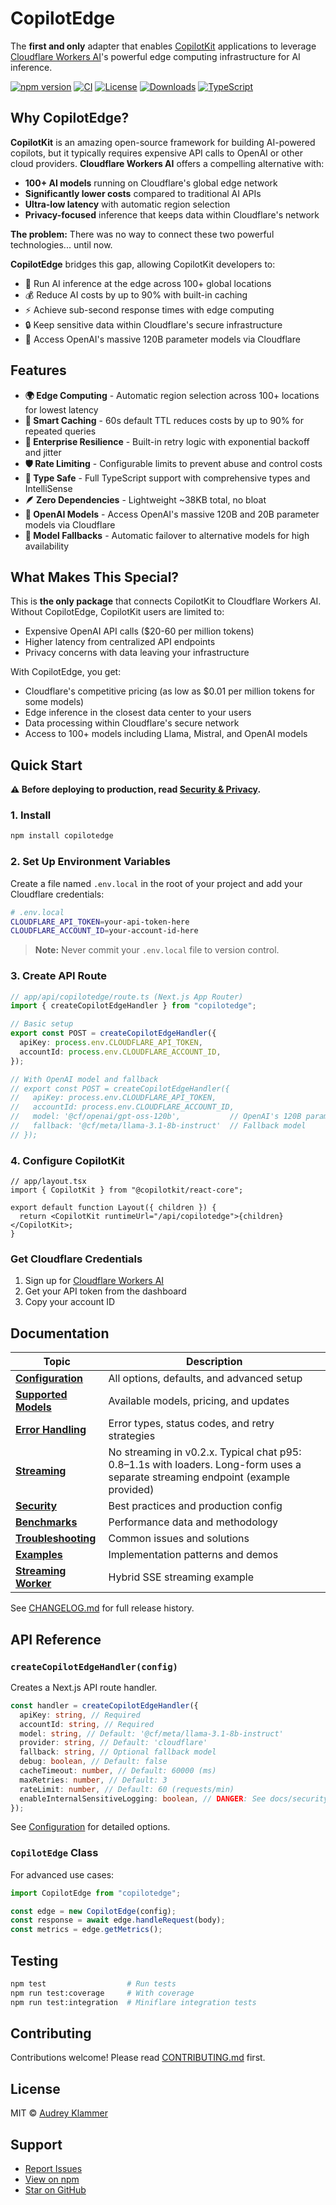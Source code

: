 # CopilotEdge

The **first and only** adapter that enables [CopilotKit](https://github.com/CopilotKit/CopilotKit) applications to leverage [Cloudflare Workers AI](https://developers.cloudflare.com/workers-ai/)'s powerful edge computing infrastructure for AI inference.

[![npm version](https://img.shields.io/npm/v/copilotedge)](https://www.npmjs.com/package/copilotedge)
[![CI](https://github.com/Klammertime/copilotedge/actions/workflows/ci.yml/badge.svg)](https://github.com/Klammertime/copilotedge/actions/workflows/ci.yml)
[![License](https://img.shields.io/npm/l/copilotedge)](https://github.com/Klammertime/copilotedge/blob/main/LICENSE)
[![Downloads](https://img.shields.io/npm/dm/copilotedge)](https://www.npmjs.com/package/copilotedge)
[![TypeScript](https://img.shields.io/badge/TypeScript-5.0-blue)](https://www.typescriptlang.org/)

## Why CopilotEdge?

**CopilotKit** is an amazing open-source framework for building AI-powered copilots, but it typically requires expensive API calls to OpenAI or other cloud providers. **Cloudflare Workers AI** offers a compelling alternative with:

- **100+ AI models** running on Cloudflare's global edge network
- **Significantly lower costs** compared to traditional AI APIs
- **Ultra-low latency** with automatic region selection
- **Privacy-focused** inference that keeps data within Cloudflare's network

**The problem:** There was no way to connect these two powerful technologies... until now.

**CopilotEdge** bridges this gap, allowing CopilotKit developers to:

- 🚀 Run AI inference at the edge across 100+ global locations
- 💰 Reduce AI costs by up to 90% with built-in caching
- ⚡ Achieve sub-second response times with edge computing
- 🔒 Keep sensitive data within Cloudflare's secure infrastructure
- 🎯 Access OpenAI's massive 120B parameter models via Cloudflare

## Features

- **🌍 Edge Computing** - Automatic region selection across 100+ locations for lowest latency
- **💾 Smart Caching** - 60s default TTL reduces costs by up to 90% for repeated queries
- **🔄 Enterprise Resilience** - Built-in retry logic with exponential backoff and jitter
- **🛡️ Rate Limiting** - Configurable limits to prevent abuse and control costs
- **📘 Type Safe** - Full TypeScript support with comprehensive types and IntelliSense
- **🪶 Zero Dependencies** - Lightweight ~38KB total, no bloat
- **🧠 OpenAI Models** - Access OpenAI's massive 120B and 20B parameter models via Cloudflare
- **🎯 Model Fallbacks** - Automatic failover to alternative models for high availability

## What Makes This Special?

This is **the only package** that connects CopilotKit to Cloudflare Workers AI. Without CopilotEdge, CopilotKit users are limited to:

- Expensive OpenAI API calls ($20-60 per million tokens)
- Higher latency from centralized API endpoints
- Privacy concerns with data leaving your infrastructure

With CopilotEdge, you get:

- Cloudflare's competitive pricing (as low as $0.01 per million tokens for some models)
- Edge inference in the closest data center to your users
- Data processing within Cloudflare's secure network
- Access to 100+ models including Llama, Mistral, and OpenAI models

## Quick Start

**⚠️ Before deploying to production, read [Security & Privacy](docs/security.md).**

### 1. Install

```bash
npm install copilotedge
```

### 2. Set Up Environment Variables

Create a file named `.env.local` in the root of your project and add your Cloudflare credentials:

```bash
# .env.local
CLOUDFLARE_API_TOKEN=your-api-token-here
CLOUDFLARE_ACCOUNT_ID=your-account-id-here
```

> **Note:** Never commit your `.env.local` file to version control.

### 3. Create API Route

```typescript
// app/api/copilotedge/route.ts (Next.js App Router)
import { createCopilotEdgeHandler } from "copilotedge";

// Basic setup
export const POST = createCopilotEdgeHandler({
  apiKey: process.env.CLOUDFLARE_API_TOKEN,
  accountId: process.env.CLOUDFLARE_ACCOUNT_ID,
});

// With OpenAI model and fallback
// export const POST = createCopilotEdgeHandler({
//   apiKey: process.env.CLOUDFLARE_API_TOKEN,
//   accountId: process.env.CLOUDFLARE_ACCOUNT_ID,
//   model: '@cf/openai/gpt-oss-120b',           // OpenAI's 120B parameter model
//   fallback: '@cf/meta/llama-3.1-8b-instruct'  // Fallback model
// });
```

### 4. Configure CopilotKit

```tsx
// app/layout.tsx
import { CopilotKit } from "@copilotkit/react-core";

export default function Layout({ children }) {
  return <CopilotKit runtimeUrl="/api/copilotedge">{children}</CopilotKit>;
}
```

### Get Cloudflare Credentials

1. Sign up for [Cloudflare Workers AI](https://developers.cloudflare.com/workers-ai/)
2. Get your API token from the dashboard
3. Copy your account ID

## Documentation

| Topic                                              | Description                                                                                                                      |
| -------------------------------------------------- | -------------------------------------------------------------------------------------------------------------------------------- |
| [**Configuration**](docs/configuration.md)         | All options, defaults, and advanced setup                                                                                        |
| [**Supported Models**](docs/models.md)             | Available models, pricing, and updates                                                                                           |
| [**Error Handling**](docs/errors.md)               | Error types, status codes, and retry strategies                                                                                  |
| [**Streaming**](docs/streaming.md)                 | No streaming in v0.2.x. Typical chat p95: 0.8–1.1s with loaders. Long-form uses a separate streaming endpoint (example provided) |
| [**Security**](docs/security.md)                   | Best practices and production config                                                                                             |
| [**Benchmarks**](docs/benchmarks.md)               | Performance data and methodology                                                                                                 |
| [**Troubleshooting**](docs/troubleshooting.md)     | Common issues and solutions                                                                                                      |
| [**Examples**](docs/examples.md)                   | Implementation patterns and demos                                                                                                |
| [**Streaming Worker**](examples/streaming-worker/) | Hybrid SSE streaming example                                                                                                     |

See [CHANGELOG.md](CHANGELOG.md) for full release history.

## API Reference

### `createCopilotEdgeHandler(config)`

Creates a Next.js API route handler.

```typescript
const handler = createCopilotEdgeHandler({
  apiKey: string, // Required
  accountId: string, // Required
  model: string, // Default: '@cf/meta/llama-3.1-8b-instruct'
  provider: string, // Default: 'cloudflare'
  fallback: string, // Optional fallback model
  debug: boolean, // Default: false
  cacheTimeout: number, // Default: 60000 (ms)
  maxRetries: number, // Default: 3
  rateLimit: number, // Default: 60 (requests/min)
  enableInternalSensitiveLogging: boolean, // DANGER: See docs/security.md
});
```

See [Configuration](docs/configuration.md) for detailed options.

### `CopilotEdge` Class

For advanced use cases:

```typescript
import CopilotEdge from "copilotedge";

const edge = new CopilotEdge(config);
const response = await edge.handleRequest(body);
const metrics = edge.getMetrics();
```

## Testing

```bash
npm test                  # Run tests
npm run test:coverage     # With coverage
npm run test:integration  # Miniflare integration tests
```

## Contributing

Contributions welcome! Please read [CONTRIBUTING.md](CONTRIBUTING.md) first.

## License

MIT © [Audrey Klammer](https://github.com/Klammertime)

## Support

- [Report Issues](https://github.com/Klammertime/copilotedge/issues)
- [View on npm](https://www.npmjs.com/package/copilotedge)
- [Star on GitHub](https://github.com/Klammertime/copilotedge)
